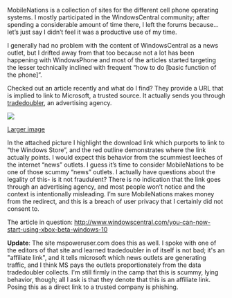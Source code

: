 MobileNations is a collection of sites for the different cell phone operating systems. I mostly participated in the WindowsCentral community; after spending a considerable amount of time there, I left the forums because... let’s just say I didn’t feel it was a productive use of my time.

<!-- more -->

I generally had no problem with the content of WindowsCentral as a news outlet, but I drifted away from that too because not a lot has been happening with WindowsPhone and most of the articles started targeting the lesser technically inclined with frequent “how to do [basic function of the phone]”.

Checked out an article recently and what do I find? They provide a URL that is implied to link to Microsoft, a trusted source. It actually sends you through [tradedoubler](http://www.tradedoubler.com/uk-en/about-tradedoubler/), an advertising agency.


![](https://68.media.tumblr.com/7f06ad016dbd73ed4cfb518cd6a5fa93/tumblr_inline_nwi1h0i7SE1rl1tfe_540.png)


[Larger image](https://g3vqdw.dm2302.livefilestore.com/y3m60kRDSeseUhu6EoJuTjg-uGoF1mUM1zrFVDlqC_m81xsqWzaFYVO4qaCdeFkU4uU1l7nuEfrBYhGn4LyRX94EWd2ZEgnuoP1J12jq-behGdpFIiPBPqzaoLaY2qgKztpsJht08U2Ptns4fR__GFj569fBO_XP_VL5l0g86-tX0s/windowscentral.png)

In the attached picture I highlight the download link which purports to link to “the Windows Store”, and the red outline demonstrates where the link actually points. I would expect this behavior from the scummiest leeches of the internet “news” outlets. I guess it’s time to consider MobileNations to be one of those scummy “news” outlets. I actually have questions about the legality of this- is it not fraudulent? There is no indication that the link goes through an advertising agency, and most people won’t notice and the context is intentionally misleading. I’m sure MobileNations makes money from the redirect, and this is a breach of user privacy that I certainly did not consent to.

The article in question: <http://www.windowscentral.com/you-can-now-start-using-xbox-beta-windows-10>

**Update**: The site mspoweruser.com does this as well. I spoke with one of the editors of that site and learned tradedoubler in of itself is not bad; it's an "affiliate link", and it tells microsoft which news outlets are generating traffic, and I think MS pays the outlets proportionately from the data tradedoubler collects. I'm still firmly in the camp that this is scummy, lying behavior, though; all I ask is that they denote that this is an affiliate link. Posing this as a direct link to a trusted company is phishing.
